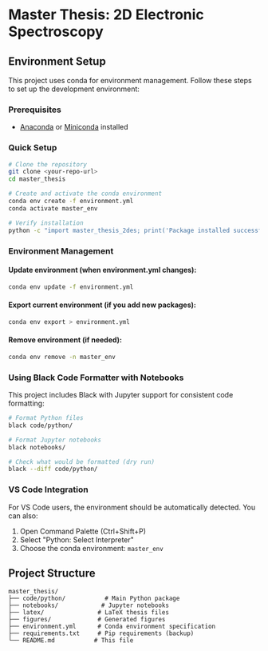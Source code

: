 # Master Thesis: 2D Electronic Spectroscopy

## Environment Setup

This project uses conda for environment management. Follow these steps to set up the development environment:

### Prerequisites
- [Anaconda](https://www.anaconda.com/products/distribution) or [Miniconda](https://docs.conda.io/en/latest/miniconda.html) installed

### Quick Setup
```bash
# Clone the repository
git clone <your-repo-url>
cd master_thesis

# Create and activate the conda environment
conda env create -f environment.yml
conda activate master_env

# Verify installation
python -c "import master_thesis_2des; print('Package installed successfully!')"
```

### Environment Management

#### Update environment (when environment.yml changes):
```bash
conda env update -f environment.yml
```

#### Export current environment (if you add new packages):
```bash
conda env export > environment.yml
```

#### Remove environment (if needed):
```bash
conda env remove -n master_env
```

### Using Black Code Formatter with Notebooks

This project includes Black with Jupyter support for consistent code formatting:

```bash
# Format Python files
black code/python/

# Format Jupyter notebooks
black notebooks/

# Check what would be formatted (dry run)
black --diff code/python/
```

### VS Code Integration

For VS Code users, the environment should be automatically detected. You can also:
1. Open Command Palette (Ctrl+Shift+P)
2. Select "Python: Select Interpreter"
3. Choose the conda environment: `master_env`

## Project Structure

```
master_thesis/
├── code/python/           # Main Python package
├── notebooks/            # Jupyter notebooks
├── latex/               # LaTeX thesis files
├── figures/             # Generated figures
├── environment.yml      # Conda environment specification
├── requirements.txt     # Pip requirements (backup)
└── README.md           # This file
```
